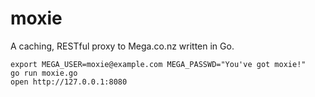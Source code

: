 # moxie

A caching, RESTful proxy to Mega.co.nz written in Go.

	export MEGA_USER=moxie@example.com MEGA_PASSWD="You've got moxie!"
	go run moxie.go
	open http://127.0.0.1:8080
